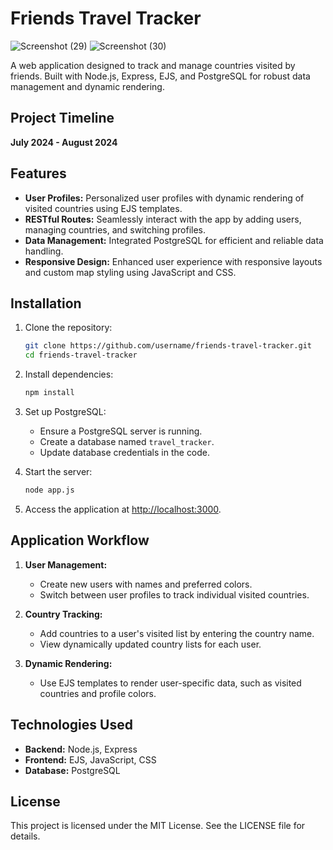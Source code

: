 # Friends Travel Tracker

![Screenshot (29)](https://github.com/user-attachments/assets/63b84fc7-f7ba-43b3-9e3d-ede3b282b03c)
![Screenshot (30)](https://github.com/user-attachments/assets/8e201fee-d27f-4e7c-9402-a013b87f5cf6)


A web application designed to track and manage countries visited by friends. Built with Node.js, Express, EJS, and PostgreSQL for robust data management and dynamic rendering.

## Project Timeline
**July 2024 - August 2024**

## Features

- **User Profiles:** Personalized user profiles with dynamic rendering of visited countries using EJS templates.
- **RESTful Routes:** Seamlessly interact with the app by adding users, managing countries, and switching profiles.
- **Data Management:** Integrated PostgreSQL for efficient and reliable data handling.
- **Responsive Design:** Enhanced user experience with responsive layouts and custom map styling using JavaScript and CSS.

## Installation

1. Clone the repository:
   ```bash
   git clone https://github.com/username/friends-travel-tracker.git
   cd friends-travel-tracker
   ```

2. Install dependencies:
   ```bash
   npm install
   ```

3. Set up PostgreSQL:
   - Ensure a PostgreSQL server is running.
   - Create a database named `travel_tracker`.
   - Update database credentials in the code.

4. Start the server:
   ```bash
   node app.js
   ```

5. Access the application at [http://localhost:3000](http://localhost:3000).

## Application Workflow

1. **User Management:**
   - Create new users with names and preferred colors.
   - Switch between user profiles to track individual visited countries.

2. **Country Tracking:**
   - Add countries to a user's visited list by entering the country name.
   - View dynamically updated country lists for each user.

3. **Dynamic Rendering:**
   - Use EJS templates to render user-specific data, such as visited countries and profile colors.

## Technologies Used

- **Backend:** Node.js, Express
- **Frontend:** EJS, JavaScript, CSS
- **Database:** PostgreSQL

## License

This project is licensed under the MIT License. See the LICENSE file for details.
